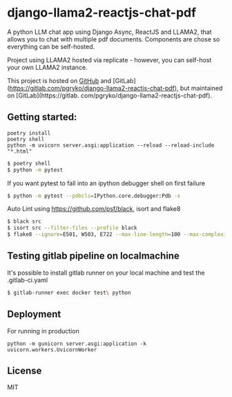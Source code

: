 # django-llama2-reactjs-chat-pdf

A python LLM chat app using Django Async, ReactJS and LLAMA2, that allows you to chat with multiple pdf documents.
Components are chose so everything can be self-hosted.


Project using LLAMA2 hosted via replicate - however, you can self-host your own LLAMA2 instance.

This project is hosted on [GitHub](https://github.com/pgryko/django-llama2-reactjs-chat-pdf) and [GitLab]
(https://gitlab.com/pgryko/django-llama2-reactjs-chat-pdf), but maintained on [GitLab](https://gitlab.
com/pgryko/django-llama2-reactjs-chat-pdf).

## Getting started:

```shell
poetry install
poetry shell
python -m uvicorn server.asgi:application --reload --reload-include "*.html"
```

```bash
$ poetry shell
$ python -m pytest
```

If you want pytest to fall into an ipython debugger shell on first failure

```bash
$ python -m pytest --pdbcls=IPython.core.debugger:Pdb -s
```

Auto Lint using https://github.com/psf/black, isort and flake8
```bash
$ black src
$ isort src --filter-files --profile black
$ flake8 --ignore=E501, W503, E722 --max-line-length=100 --max-complexity=10 src/
```

## Testing gitlab pipeline on localmachine

It's possible to install gitlab runner on your local machine and test the .gitlab-ci.yaml

```bash
$ gitlab-runner exec docker test\ python
```

## Deployment

For running in production

```shell
python -m gunicorn server.asgi:application -k uvicorn.workers.UvicornWorker
```



## License
MIT
